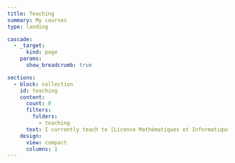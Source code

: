 ```yaml
---
title: Teaching
summary: My courses
type: landing

cascade:
  - _target:
      kind: page
    params:
      show_breadcrumb: true

sections:
  - block: collection
    id: teaching
    content:
      count: 0
      filters:
        folders:
          - teaching
      text: I currently teach to [Licence Mathématiques et Informatique Appliquées aux Sciences Humaines et Sociales (**MIASHS**)](https://sciences.univ-amu.fr/fr/formation/licences/licence-miashs). [Master Mathématiques Appliquées, Statistique (**MAS**)](https://sciences.univ-amu.fr/fr/formation/masters/master-mathematiques-appliquees-statistique).
    design:
      view: compact
      columns: 1
---
```

